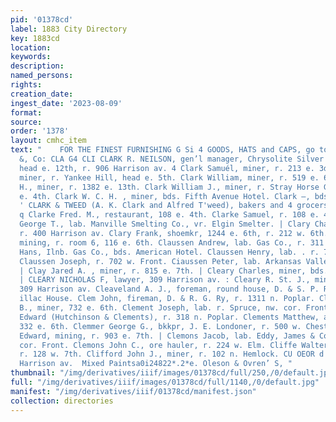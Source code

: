 ```yaml
---
pid: '01378cd'
label: 1883 City Directory
key: 1883cd
location: 
keywords: 
description: 
named_persons: 
rights: 
creation_date: 
ingest_date: '2023-08-09'
format: 
source: 
order: '1378'
layout: cmhc_item
text: "    FOR THE FINEST FURNISHING G Si 4 GOODS, HATS and CAPS, go to 00. C, Teele
  &, Co: CLA G4 CLI CLARK R. NEILSON, gen’l manager, Chrysolite Silver Mining : Co.,
  head e. 12th, r. 906 Harrison av. 4 Clark Samuél, miner, r. 213 e. 3d. Clark William,
  miner, r. Yankee Hill, head e. 5th. Clark William, miner, r. 519 e. 6th. Clark William
  H., miner, r. 1382 e. 13th. Clark William J., miner, r. Stray Horse Gulch, head
  e. 4th. Clark W. C. H. , miner, bds. Fifth Avenue Hotel. Clark —, bds. 301 e. 7th.
  ' CLARK & TWEED (A. K. Clark and Alfred T'weed), bakers and 4 grocers, 138 w. 2d.
  q Clarke Fred. M., restaurant, 108 e. 4th. Clarke Samuel, r. 108 e. 4th. Clarkson
  George T., lab. Manville Smelting Co., vr. Elgin Smelter. | Clary Charles, miner,
  r. 400 Harrison av. Clary Frank, shoemkr, 1244 e. 6th, r. 212 w. 6th. Clary P. L.,
  mining, r. room 6, 116 e. 6th. Claussen Andrew, lab. Gas Co., r. 311 w. 2d. Claussen
  Hans, Ilnb. Gas Co., bds. American Hotel. Claussen Henry, lab. . r. 702 w. Front.
  Claussen Joseph, r. 702 w. Front. Ciaussen Peter, lab. Arkansas Valley Smelter.
  | Clay Jared A. , miner, r. 815 e. 7th. | Cleary Charles, miner, bds. 131 e. 3d.
  | CLEARY NICHOLAS F, lawyer, 309 Harrison av. : Cleary R. St. J., mine manager,
  309 Harrison av. Cleaveland A. J., foreman, round house, D. & S. P. Ry, r. Cad-
  illac House. Clem John, fireman, D. & R. G. Ry, r. 1311 n. Poplar. Clement Frank
  B., miner, 732 e. 6th. Clement Joseph, lab. r. Spruce, nw. cor. Front. Clements
  Edward (Hutchinson & Clements), r. 318 n. Poplar. Clements Matthew, assayer, r.
  332 e. 6th. Clemmer George G., bkkpr, J. E. Londoner, r. 500 w. Chestnut. Clemo
  Edward, mining, r. 903 e. 7th. | Clemons Jacob, lab. Eddy, James & Co. r. Spruce,
  cor. Front. Clemons John C., ore hauler, r. 224 w. Elm. Cliffe Walter, laundry,
  r. 128 w. 7th. Clifford John J., miner, r. 102 n. Hemlock. CU OEOR d William, 220
  Harrison av.  Mixed Paintsa0i24822*.2*e. Oleson & Ovren’ S, "
thumbnail: "/img/derivatives/iiif/images/01378cd/full/250,/0/default.jpg"
full: "/img/derivatives/iiif/images/01378cd/full/1140,/0/default.jpg"
manifest: "/img/derivatives/iiif/01378cd/manifest.json"
collection: directories
---
```

